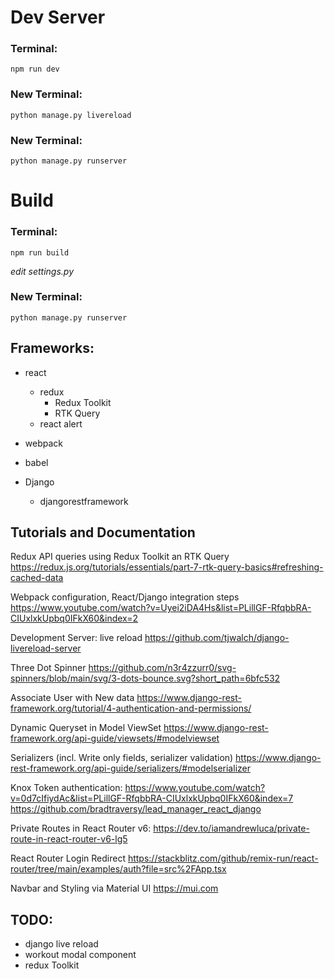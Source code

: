 # Dev Server
### Terminal:
`npm run dev`

### New Terminal:
`python manage.py livereload`

### New Terminal:
`python manage.py runserver`


# Build
### Terminal:
`npm run build`

*edit settings.py*

### New Terminal:
`python manage.py runserver`

## Frameworks:

- react
    - redux
        - Redux Toolkit
        - RTK Query
    - react alert
- webpack
- babel

- Django
    - djangorestframework


## Tutorials and Documentation
Redux API queries using Redux Toolkit an RTK Query
https://redux.js.org/tutorials/essentials/part-7-rtk-query-basics#refreshing-cached-data

Webpack configuration, React/Django integration steps
https://www.youtube.com/watch?v=Uyei2iDA4Hs&list=PLillGF-RfqbbRA-CIUxlxkUpbq0IFkX60&index=2

Development Server: live reload
https://github.com/tjwalch/django-livereload-server

Three Dot Spinner
https://github.com/n3r4zzurr0/svg-spinners/blob/main/svg/3-dots-bounce.svg?short_path=6bfc532

Associate User with New data
https://www.django-rest-framework.org/tutorial/4-authentication-and-permissions/

Dynamic Queryset in Model ViewSet
https://www.django-rest-framework.org/api-guide/viewsets/#modelviewset

Serializers (incl. Write only fields, serializer validation)
https://www.django-rest-framework.org/api-guide/serializers/#modelserializer

Knox Token authentication:
https://www.youtube.com/watch?v=0d7cIfiydAc&list=PLillGF-RfqbbRA-CIUxlxkUpbq0IFkX60&index=7
https://github.com/bradtraversy/lead_manager_react_django

Private Routes in React Router v6:
https://dev.to/iamandrewluca/private-route-in-react-router-v6-lg5

React Router Login Redirect
https://stackblitz.com/github/remix-run/react-router/tree/main/examples/auth?file=src%2FApp.tsx

Navbar and Styling via Material UI
https://mui.com

## TODO:
- django live reload
- workout modal component
- redux Toolkit